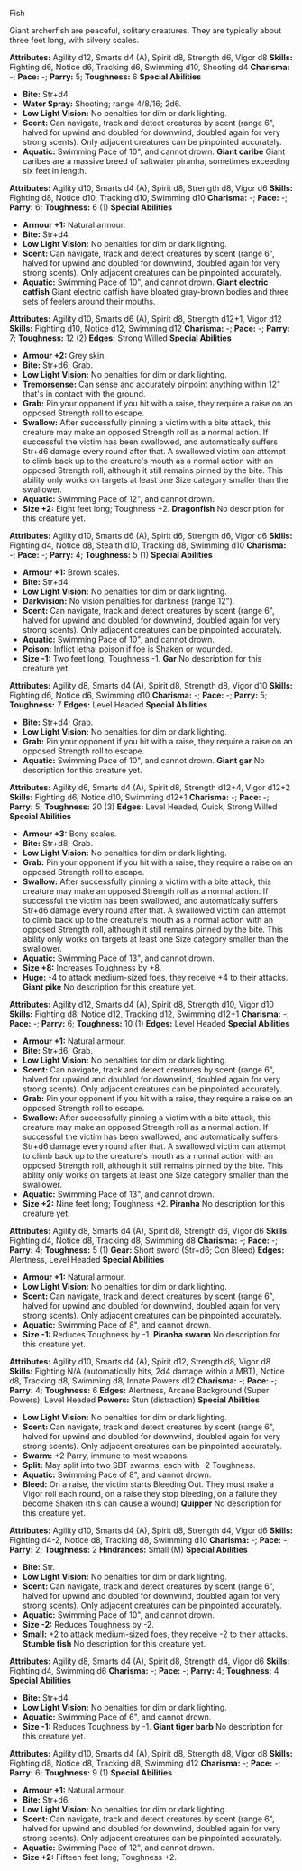 Fish

Giant archerfish are peaceful, solitary creatures. They are typically
about three feet long, with silvery scales.

**Attributes:** Agility d12, Smarts d4 (A), Spirit d8, Strength d6,
Vigor d8
**Skills:** Fighting d6, Notice d6, Tracking d6, Swimming d10, Shooting
d4
**Charisma:** -; **Pace:** -; **Parry:** 5; **Toughness:** 6
**Special Abilities**
- **Bite:** Str+d4.
- **Water Spray:** Shooting; range 4/8/16; 2d6.
- **Low Light Vision:** No penalties for dim or dark lighting.
- **Scent:** Can navigate, track and detect creatures by scent (range
6", halved for upwind and doubled for downwind, doubled again for very
strong scents). Only adjacent creatures can be pinpointed accurately.
- **Aquatic:** Swimming Pace of 10", and cannot drown.
**Giant caribe**
Giant caribes are a massive breed of saltwater piranha, sometimes
exceeding six feet in length.

**Attributes:** Agility d10, Smarts d4 (A), Spirit d8, Strength d8,
Vigor d6
**Skills:** Fighting d8, Notice d10, Tracking d10, Swimming d10
**Charisma:** -; **Pace:** -; **Parry:** 6; **Toughness:** 6 (1)
**Special Abilities**
- **Armour +1:** Natural armour.
- **Bite:** Str+d4.
- **Low Light Vision:** No penalties for dim or dark lighting.
- **Scent:** Can navigate, track and detect creatures by scent (range
6", halved for upwind and doubled for downwind, doubled again for very
strong scents). Only adjacent creatures can be pinpointed accurately.
- **Aquatic:** Swimming Pace of 10", and cannot drown.
**Giant electric catfish**
Giant electric catfish have bloated gray-brown bodies and three sets
of feelers around their mouths.

**Attributes:** Agility d10, Smarts d6 (A), Spirit d8, Strength d12+1,
Vigor d12
**Skills:** Fighting d10, Notice d12, Swimming d12
**Charisma:** -; **Pace:** -; **Parry:** 7; **Toughness:** 12 (2)
**Edges:** Strong Willed
**Special Abilities**
- **Armour +2:** Grey skin.
- **Bite:** Str+d6; Grab.
- **Low Light Vision:** No penalties for dim or dark lighting.
- **Tremorsense:** Can sense and accurately pinpoint anything within
12" that's in contact with the ground.
- **Grab:** Pin your opponent if you hit with a raise, they require a
raise on an opposed Strength roll to escape.
- **Swallow:** After successfully pinning a victim with a bite attack,
this creature may make an opposed Strength roll as a normal action. If
successful the victim has been swallowed, and automatically suffers
Str+d6 damage every round after that. A swallowed victim can attempt to
climb back up to the creature's mouth as a normal action with an
opposed Strength roll, although it still remains pinned by the bite.
This ability only works on targets at least one Size category smaller
than the swallower.
- **Aquatic:** Swimming Pace of 12", and cannot drown.
- **Size +2:** Eight feet long; Toughness +2.
**Dragonfish**
No description for this creature yet.

**Attributes:** Agility d10, Smarts d6 (A), Spirit d6, Strength d6,
Vigor d6
**Skills:** Fighting d4, Notice d8, Stealth d10, Tracking d8, Swimming
d10
**Charisma:** -; **Pace:** -; **Parry:** 4; **Toughness:** 5 (1)
**Special Abilities**
- **Armour +1:** Brown scales.
- **Bite:** Str+d4.
- **Low Light Vision:** No penalties for dim or dark lighting.
- **Darkvision:** No vision penalties for darkness (range 12").
- **Scent:** Can navigate, track and detect creatures by scent (range
6", halved for upwind and doubled for downwind, doubled again for very
strong scents). Only adjacent creatures can be pinpointed accurately.
- **Aquatic:** Swimming Pace of 10", and cannot drown.
- **Poison:** Inflict lethal poison if foe is Shaken or wounded.
- **Size -1:** Two feet long; Toughness -1.
**Gar**
No description for this creature yet.

**Attributes:** Agility d8, Smarts d4 (A), Spirit d8, Strength d8, Vigor
d10
**Skills:** Fighting d6, Notice d6, Swimming d10
**Charisma:** -; **Pace:** -; **Parry:** 5; **Toughness:** 7
**Edges:** Level Headed
**Special Abilities**
- **Bite:** Str+d4; Grab.
- **Low Light Vision:** No penalties for dim or dark lighting.
- **Grab:** Pin your opponent if you hit with a raise, they require a
raise on an opposed Strength roll to escape.
- **Aquatic:** Swimming Pace of 10", and cannot drown.
**Giant gar**
No description for this creature yet.

**Attributes:** Agility d6, Smarts d4 (A), Spirit d8, Strength d12+4,
Vigor d12+2
**Skills:** Fighting d6, Notice d10, Swimming d12+1
**Charisma:** -; **Pace:** -; **Parry:** 5; **Toughness:** 20 (3)
**Edges:** Level Headed, Quick, Strong Willed
**Special Abilities**
- **Armour +3:** Bony scales.
- **Bite:** Str+d8; Grab.
- **Low Light Vision:** No penalties for dim or dark lighting.
- **Grab:** Pin your opponent if you hit with a raise, they require a
raise on an opposed Strength roll to escape.
- **Swallow:** After successfully pinning a victim with a bite attack,
this creature may make an opposed Strength roll as a normal action. If
successful the victim has been swallowed, and automatically suffers
Str+d6 damage every round after that. A swallowed victim can attempt to
climb back up to the creature's mouth as a normal action with an
opposed Strength roll, although it still remains pinned by the bite.
This ability only works on targets at least one Size category smaller
than the swallower.
- **Aquatic:** Swimming Pace of 13", and cannot drown.
- **Size +8:** Increases Toughness by +8.
- **Huge:** -4 to attack medium-sized foes, they receive +4 to their
attacks.
**Giant pike**
No description for this creature yet.

**Attributes:** Agility d12, Smarts d4 (A), Spirit d8, Strength d10,
Vigor d10
**Skills:** Fighting d8, Notice d12, Tracking d12, Swimming d12+1
**Charisma:** -; **Pace:** -; **Parry:** 6; **Toughness:** 10 (1)
**Edges:** Level Headed
**Special Abilities**
- **Armour +1:** Natural armour.
- **Bite:** Str+d6; Grab.
- **Low Light Vision:** No penalties for dim or dark lighting.
- **Scent:** Can navigate, track and detect creatures by scent (range
6", halved for upwind and doubled for downwind, doubled again for very
strong scents). Only adjacent creatures can be pinpointed accurately.
- **Grab:** Pin your opponent if you hit with a raise, they require a
raise on an opposed Strength roll to escape.
- **Swallow:** After successfully pinning a victim with a bite attack,
this creature may make an opposed Strength roll as a normal action. If
successful the victim has been swallowed, and automatically suffers
Str+d6 damage every round after that. A swallowed victim can attempt to
climb back up to the creature's mouth as a normal action with an
opposed Strength roll, although it still remains pinned by the bite.
This ability only works on targets at least one Size category smaller
than the swallower.
- **Aquatic:** Swimming Pace of 13", and cannot drown.
- **Size +2:** Nine feet long; Toughness +2.
**Piranha**
No description for this creature yet.

**Attributes:** Agility d8, Smarts d4 (A), Spirit d8, Strength d6, Vigor
d6
**Skills:** Fighting d4, Notice d8, Tracking d8, Swimming d8
**Charisma:** -; **Pace:** -; **Parry:** 4; **Toughness:** 5 (1)
**Gear:** Short sword (Str+d6; Con Bleed)
**Edges:** Alertness, Level Headed
**Special Abilities**
- **Armour +1:** Natural armour.
- **Low Light Vision:** No penalties for dim or dark lighting.
- **Scent:** Can navigate, track and detect creatures by scent (range
6", halved for upwind and doubled for downwind, doubled again for very
strong scents). Only adjacent creatures can be pinpointed accurately.
- **Aquatic:** Swimming Pace of 8", and cannot drown.
- **Size -1:** Reduces Toughness by -1.
**Piranha swarm**
No description for this creature yet.

**Attributes:** Agility d10, Smarts d4 (A), Spirit d12, Strength d8,
Vigor d8
**Skills:** Fighting N/A (automatically hits, 2d4 damage within a MBT),
Notice d8, Tracking d8, Swimming d8, Innate Powers d12
**Charisma:** -; **Pace:** -; **Parry:** 4; **Toughness:** 6
**Edges:** Alertness, Arcane Background (Super Powers), Level Headed
**Powers:** Stun (distraction)
**Special Abilities**
- **Low Light Vision:** No penalties for dim or dark lighting.
- **Scent:** Can navigate, track and detect creatures by scent (range
6", halved for upwind and doubled for downwind, doubled again for very
strong scents). Only adjacent creatures can be pinpointed accurately.
- **Swarm:** +2 Parry, immune to most weapons.
- **Split:** May split into two SBT swarms, each with -2 Toughness.
- **Aquatic:** Swimming Pace of 8", and cannot drown.
- **Bleed:** On a raise, the victim starts Bleeding Out. They must make
a Vigor roll each round, on a raise they stop bleeding, on a failure
they become Shaken (this can cause a wound)
**Quipper**
No description for this creature yet.

**Attributes:** Agility d10, Smarts d4 (A), Spirit d8, Strength d4,
Vigor d6
**Skills:** Fighting d4-2, Notice d8, Tracking d8, Swimming d10
**Charisma:** -; **Pace:** -; **Parry:** 2; **Toughness:** 2
**Hindrances:** Small (M)
**Special Abilities**
- **Bite:** Str.
- **Low Light Vision:** No penalties for dim or dark lighting.
- **Scent:** Can navigate, track and detect creatures by scent (range
6", halved for upwind and doubled for downwind, doubled again for very
strong scents). Only adjacent creatures can be pinpointed accurately.
- **Aquatic:** Swimming Pace of 10", and cannot drown.
- **Size -2:** Reduces Toughness by -2.
- **Small:** +2 to attack medium-sized foes, they receive -2 to their
attacks.
**Stumble fish**
No description for this creature yet.

**Attributes:** Agility d8, Smarts d4 (A), Spirit d8, Strength d4, Vigor
d6
**Skills:** Fighting d4, Swimming d6
**Charisma:** -; **Pace:** -; **Parry:** 4; **Toughness:** 4
**Special Abilities**
- **Bite:** Str+d4.
- **Low Light Vision:** No penalties for dim or dark lighting.
- **Aquatic:** Swimming Pace of 6", and cannot drown.
- **Size -1:** Reduces Toughness by -1.
**Giant tiger barb**
No description for this creature yet.

**Attributes:** Agility d10, Smarts d4 (A), Spirit d8, Strength d8,
Vigor d8
**Skills:** Fighting d8, Notice d8, Tracking d8, Swimming d12
**Charisma:** -; **Pace:** -; **Parry:** 6; **Toughness:** 9 (1)
**Special Abilities**
- **Armour +1:** Natural armour.
- **Bite:** Str+d6.
- **Low Light Vision:** No penalties for dim or dark lighting.
- **Scent:** Can navigate, track and detect creatures by scent (range
6", halved for upwind and doubled for downwind, doubled again for very
strong scents). Only adjacent creatures can be pinpointed accurately.
- **Aquatic:** Swimming Pace of 12", and cannot drown.
- **Size +2:** Fifteen feet long; Toughness +2.

